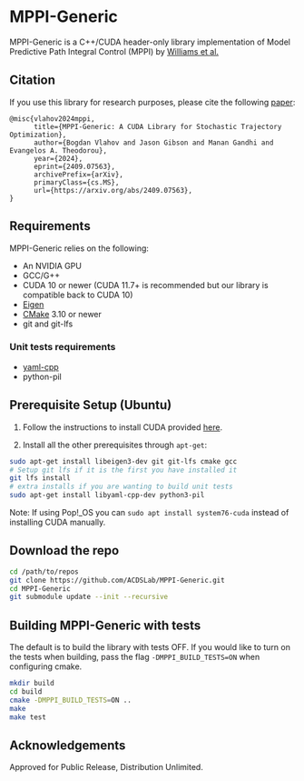# MPPI-Generic
MPPI-Generic is a C++/CUDA header-only library implementation of Model Predictive Path Integral Control (MPPI) by [Williams et al.](https://ieeexplore.ieee.org/document/8558663)

## Citation
If you use this library for research purposes, please cite the following [paper](https://arxiv.org/abs/2409.07563):
```
@misc{vlahov2024mppi,
      title={MPPI-Generic: A CUDA Library for Stochastic Trajectory Optimization},
      author={Bogdan Vlahov and Jason Gibson and Manan Gandhi and Evangelos A. Theodorou},
      year={2024},
      eprint={2409.07563},
      archivePrefix={arXiv},
      primaryClass={cs.MS},
      url={https://arxiv.org/abs/2409.07563},
}
```

## Requirements
MPPI-Generic relies on the following:
* An NVIDIA GPU
* GCC/G++
* CUDA 10 or newer (CUDA 11.7+ is recommended but our library is compatible back to CUDA 10)
* [Eigen](https://eigen.tuxfamily.org/index.php?title=Main_Page)
* [CMake](https://cmake.org/) 3.10 or newer
* git and git-lfs
### Unit tests requirements
* [yaml-cpp](https://github.com/jbeder/yaml-cpp)
* python-pil

## Prerequisite Setup (Ubuntu)
1. Follow the instructions to install CUDA provided [here](https://docs.nvidia.com/cuda/cuda-installation-guide-linux/index.html).

2. Install all the other prerequisites through `apt-get`:
```bash
sudo apt-get install libeigen3-dev git git-lfs cmake gcc
# Setup git lfs if it is the first you have installed it
git lfs install
# extra installs if you are wanting to build unit tests
sudo apt-get install libyaml-cpp-dev python3-pil
```

Note: If using Pop!\_OS you can `sudo apt install system76-cuda` instead of installing CUDA manually.

## Download the repo
```bash
cd /path/to/repos
git clone https://github.com/ACDSLab/MPPI-Generic.git
cd MPPI-Generic
git submodule update --init --recursive
```
## Building MPPI-Generic with tests

The default is to build the library with tests OFF.
If you would like to turn on the tests when building, pass the flag `-DMPPI_BUILD_TESTS=ON` when configuring cmake.

```bash
mkdir build
cd build
cmake -DMPPI_BUILD_TESTS=ON ..
make
make test
```

## Acknowledgements
Approved for Public Release, Distribution Unlimited.
